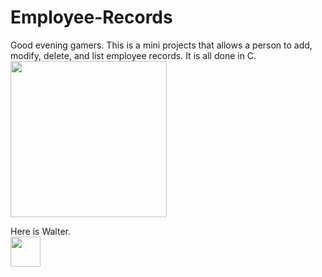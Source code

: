 # Employee-Records
Good evening gamers. This is a mini projects that allows a person to add, modify, delete, and list 
employee records. It is all done in C.
<br><img src="https://user-images.githubusercontent.com/53905532/146486558-60b1c8f0-75b3-4047-a829-1fe5372f22b4.png" width="250"></br>

Here is Walter.
<br><img src="https://user-images.githubusercontent.com/53905532/146486646-84925474-0849-4d12-ba5c-4bd4135e8615.png" width="48"></br>

